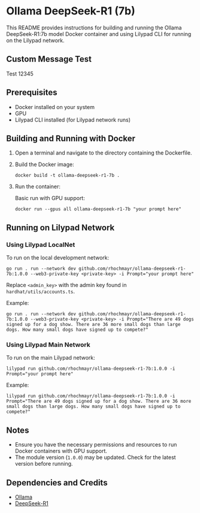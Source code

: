 # Ollama DeepSeek-R1 (7b)

This README provides instructions for building and running the Ollama DeepSeek-R1:7b model Docker container and using Lilypad CLI for running on the Lilypad network.

## Custom Message Test

Test 12345 

## Prerequisites

- Docker installed on your system
- GPU
- Lilypad CLI installed (for Lilypad network runs)

## Building and Running with Docker

1. Open a terminal and navigate to the directory containing the Dockerfile.

2. Build the Docker image:
   ```
   docker build -t ollama-deepseek-r1-7b .
   ```

3. Run the container:

   Basic run with GPU support:
   ```
   docker run --gpus all ollama-deepseek-r1-7b "your prompt here"
   ```

## Running on Lilypad Network

### Using Lilypad LocalNet

To run on the local development network:

```
go run . run --network dev github.com/rhochmayr/ollama-deepseek-r1-7b:1.0.0 --web3-private-key <private-key> -i Prompt="your prompt here"
```

Replace `<admin_key>` with the admin key found in `hardhat/utils/accounts.ts`.

Example:
```
go run . run --network dev github.com/rhochmayr/ollama-deepseek-r1-7b:1.0.0 --web3-private-key <private-key> -i Prompt="There are 49 dogs signed up for a dog show. There are 36 more small dogs than large dogs. How many small dogs have signed up to compete?"
```

### Using Lilypad Main Network

To run on the main Lilypad network:

```
lilypad run github.com/rhochmayr/ollama-deepseek-r1-7b:1.0.0 -i Prompt="your prompt here"
```

Example:
```
lilypad run github.com/rhochmayr/ollama-deepseek-r1-7b:1.0.0 -i Prompt="There are 49 dogs signed up for a dog show. There are 36 more small dogs than large dogs. How many small dogs have signed up to compete?"
```

## Notes

- Ensure you have the necessary permissions and resources to run Docker containers with GPU support.
- The module version (`1.0.0`) may be updated. Check for the latest version before running.

## Dependencies and Credits

- [Ollama](https://ollama.com/)
- [DeepSeek-R1](https://ollama.com/library/deepseek-r1)